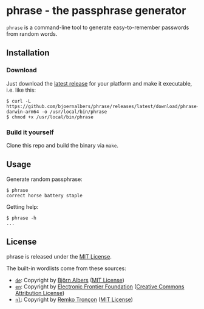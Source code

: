 # phrase - the passphrase generator

`phrase` is a command-line tool to generate easy-to-remember passwords from
random words.

## Installation

### Download

Just download the
[latest release](https://github.com/bjoernalbers/phrase/releases/latest)
for your platform and make it executable, i.e. like this:

    $ curl -L https://github.com/bjoernalbers/phrase/releases/latest/download/phrase-darwin-arm64 -o /usr/local/bin/phrase
    $ chmod +x /usr/local/bin/phrase

### Build it yourself

Clone this repo and build the binary via `make`.

## Usage

Generate random passphrase:

    $ phrase
    correct horse battery staple

Getting help:

    $ phrase -h
    ...

## License

phrase is released under the [MIT License](LICENSE).

The built-in wordlists come from these sources:

- [`de`](https://raw.githubusercontent.com/bjoernalbers/diceware-wordlist-german/main/wordlist-german-diceware.txt): Copyright by [Björn Albers](https://github.com/bjoernalbers/diceware-wordlist-german) ([MIT License](https://github.com/bjoernalbers/diceware-wordlist-german/blob/main/LICENSE))
- [`en`](https://www.eff.org/files/2016/07/18/eff_large_wordlist.txt): Copyright by [Electronic Frontier Foundation](https://www.eff.org/deeplinks/2016/07/new-wordlists-random-passphrases) ([Creative Commons Attribution License](https://www.eff.org/copyright))
- [`nl`](https://mko.re/diceware/diceware-wordlist-composites-nl.txt): Copyright by [Remko Tronçon](https://el-tramo.be/blog/diceware-nl) ([MIT License](https://github.com/remko/dicewords/blob/master/LICENSE))
